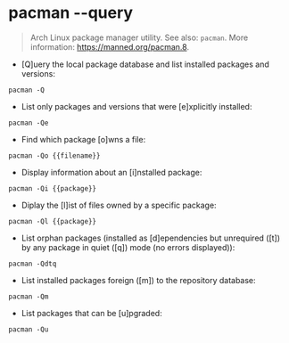 # pacman --query

> Arch Linux package manager utility.
> See also: `pacman`.
> More information: <https://manned.org/pacman.8>.

- [Q]uery the local package database and list installed packages and versions:

`pacman -Q`

- List only packages and versions that were [e]xplicitly installed:

`pacman -Qe`

- Find which package [o]wns a file:

`pacman -Qo {{filename}}`

- Display information about an [i]nstalled package:

`pacman -Qi {{package}}`

- Diplay the [l]ist of files owned by a specific package:

`pacman -Ql {{package}}`

- List orphan packages (installed as [d]ependencies but unrequired ([t]) by any package in quiet ([q]) mode (no errors displayed)):

`pacman -Qdtq`

- List installed packages foreign ([m]) to the repository database:

`pacman -Qm`

- List packages that can be [u]pgraded:

`pacman -Qu`
